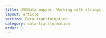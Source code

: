 ```yaml
---
title: JSONata mapper: Working with strings
layout: article
section: Data transformation
category: data-transformation
order: 1
---
```

